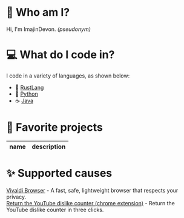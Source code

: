 # 🚀 Who am I?
Hi, I'm ImajinDevon. *(pseudonym)*

# 💻 What do I code in?
I code in a variety of languages, as shown below:
- 🦀 [RustLang](https://www.rust-lang.org)
- 🐍 [Python](https://www.python.org)
- ☕ [Java](https://openjdk.java.net)

# 🎢 Favorite projects
| name | description |
| :--: | :---------: |

# ✨ Supported causes
[Vivaldi Browser](https://vivaldi.com) - A fast, safe, lightweight browser that respects your privacy.\
[Return the YouTube dislike counter (chrome extension)](https://returnyoutubedislike.com) - Return the YouTube dislike counter in three clicks.
